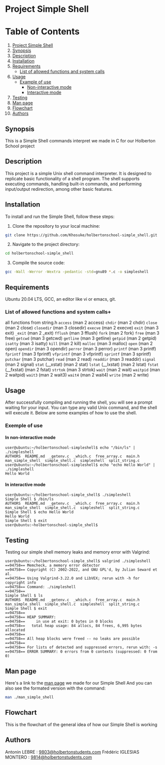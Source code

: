 # Project Simple Shell

# Table of Contents

1. [Project Simple Shell](#project-simple-shell)
2. [Synopsis](#synopsis)
3. [Description](#description)
4. [Installation](#installation)
5. [Requirements](#requirements)
   - [List of allowed functions and system calls](#list-of-allowed-functions-and-system-calls)
6. [Usage](#usage)
   - [Example of use](#example-of-use)
     - [Non-interactive mode](#in-non-interactive-mode)
     - [Interactive mode](#in-interactive-mode)
7. [Testing](#testing)
8. [Man page](#man-page)
9. [Flowchart](#flowchart)
10. [Authors](#authors)


## Synopsis

This is a Simple Shell commands interpret we made in C for our Holberton School project

## Description

This project is a simple Unix shell command interpreter. It is designed to replicate basic functionality of a shell program. The shell supports executing commands, handling built-in commands, and performing input/output redirection, among other basic features.

## Installation
To install and run the Simple Shell, follow these steps: 

1. Clone the repository to your local machine:
```bash
git clone https://github.com/Khosuke/holbertonschool-simple_shell.git
```
2. Navigate to the project directory:
```bash
cd holbertonschool-simple_shell
```
3. Compile the source code:
```bash
gcc -Wall -Werror -Wextra -pedantic -std=gnu89 *.c -o simpleshell
```

## Requirements
Ubuntu 20.04 LTS, GCC, an editor like vi or emacs, git.

### List of allowed functions and system calls+
all functions from string.h
```access``` (man 2 access)
```chdir``` (man 2 chdir)
```close``` (man 2 close)
```closedir``` (man 3 closedir)
```execve``` (man 2 execve)
```exit``` (man 3 exit)
```_exit``` (man 2 _exit)
```fflush``` (man 3 fflush)
```fork``` (man 2 fork)
```free``` (man 3 free)
```getcwd``` (man 3 getcwd)
```getline``` (man 3 getline)
```getpid``` (man 2 getpid)
```isatty``` (man 3 isatty)
```kill``` (man 2 kill)
```malloc``` (man 3 malloc)
```open``` (man 2 open)
```opendir``` (man 3 opendir)
```perror``` (man 3 perror)
```printf``` (man 3 printf)
```fprintf``` (man 3 fprintf)
```vfprintf``` (man 3 vfprintf)
```sprintf``` (man 3 sprintf)
```putchar``` (man 3 putchar)
```read``` (man 2 read)
```readdir``` (man 3 readdir)
```signal``` (man 2 signal)
```stat``` (__xstat) (man 2 stat)
```lstat``` (__lxstat) (man 2 lstat)
```fstat``` (__fxstat) (man 2 fstat)
```strtok``` (man 3 strtok)
```wait``` (man 2 wait)
```waitpid``` (man 2 waitpid)
```wait3``` (man 2 wait3)
```wait4``` (man 2 wait4)
```write``` (man 2 write)

## Usage 

After successfully compiling and running the shell, you will see a prompt waiting for your input. You can type any valid Unix command, and the shell will execute it. Below are some examples of how to use the shell.

### Exemple of use
#### In non-interactive mode
```
user@ubuntu:~/holbertonschool-simpleshell$ echo "/bin/ls" | ./simpleshell
AUTHORS  README.md  _getenv.c  _which.c  free_array.c  main.h  man_simple_shell  simple_shell.c  simpleshell  split_string.c
user@ubuntu:~/holbertonschool-simpleshell$ echo "echo Hello World" | ./simpleshell 
Hello World
```
#### In interactive mode
```
user@ubuntu:~/holbertonschool-simple_shell$ ./simpleshell
Simple Shell $ /bin/ls
AUTHORS  README.md  _getenv.c  _which.c  free_array.c  main.h  man_simple_shell  simple_shell.c  simpleshell  split_string.c
Simple Shell $ echo Hello World
Hello World
Simple Shell $ exit
user@ubuntu:~holbertonschool-simple_shell$
```

## Testing

Testing our simple shell memory leaks and memory error with Valgrind:

```
user@ubuntu:~/holbertonschool-simple_shell$ valgrind ./simpleshell 
==94758== Memcheck, a memory error detector
==94758== Copyright (C) 2002-2022, and GNU GPL'd, by Julian Seward et al.
==94758== Using Valgrind-3.22.0 and LibVEX; rerun with -h for copyright info
==94758== Command: ./simpleshell
==94758== 
Simple Shell $ ls
AUTHORS  README.md  _getenv.c  _which.c  free_array.c  main.h  man_simple_shell  simple_shell.c  simpleshell  split_string.c
Simple Shell $ exit
==94758== 
==94758== HEAP SUMMARY:
==94758==     in use at exit: 0 bytes in 0 blocks
==94758==   total heap usage: 84 allocs, 84 frees, 6,995 bytes allocated
==94758== 
==94758== All heap blocks were freed -- no leaks are possible
==94758== 
==94758== For lists of detected and suppressed errors, rerun with: -s
==94758== ERROR SUMMARY: 0 errors from 0 contexts (suppressed: 0 from 0)
```

## Man page
Here's a link to the [man page](man_page.1) we made for our Simple Shell
And you can also see the formated version with the command:
```bash
man ./man_simple_shell
```

## Flowchart

This is the flowchart of the general idea of how our Simple Shell is working 


## Authors
Antonin LEBRE : <9803@holbertonstudents.com>
Frédéric IGLESIAS MONTERO : <9814@holbertonstudents.com>

